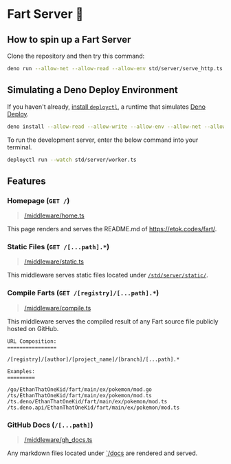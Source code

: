 # Fart Server 📡

## How to spin up a Fart Server

Clone the repository and then try this command:

```bash
deno run --allow-net --allow-read --allow-env std/server/serve_http.ts
```

## Simulating a Deno Deploy Environment

If you haven't already, [install `deployctl`](https://deno.com/deploy/docs/running-scripts-locally), a runtime that simulates [Deno Deploy](https://deno.com/deploy).

```bash
deno install --allow-read --allow-write --allow-env --allow-net --allow-run --no-check -f https://deno.land/x/deploy/deployctl.ts
```

To run the development server, enter the below command into your terminal.

```bash
deployctl run --watch std/server/worker.ts
```

## Features

### Homepage (`GET /`)

> [/middleware/home.ts](middleware/home.ts)

This page renders and serves the README.md of <https://etok.codes/fart/>.

### Static Files (`GET /[...path].*`)

> [/middleware/static.ts](middleware/static.ts)

This middleware serves static files located under [`/std/server/static/`](/static).

### Compile Farts (`GET /[registry]/[...path].*`)

> [/middleware/compile.ts](middleware/compile.ts)

This middleware serves the compiled result of any Fart source file publicly hosted on GitHub.

```
URL Composition:
================

/[registry]/[author]/[project_name]/[branch]/[...path].*

Examples:
=========

/go/EthanThatOneKid/fart/main/ex/pokemon/mod.go
/ts/EthanThatOneKid/fart/main/ex/pokemon/mod.ts
/ts.deno/EthanThatOneKid/fart/main/ex/pokemon/mod.ts
/ts.deno.api/EthanThatOneKid/fart/main/ex/pokemon/mod.ts
```

### GitHub Docs (`/[...path]`)

> [/middleware/gh_docs.ts](middleware/gh_docs.ts)

Any markdown files located under [`/docs](../../docs) are rendered and served.
